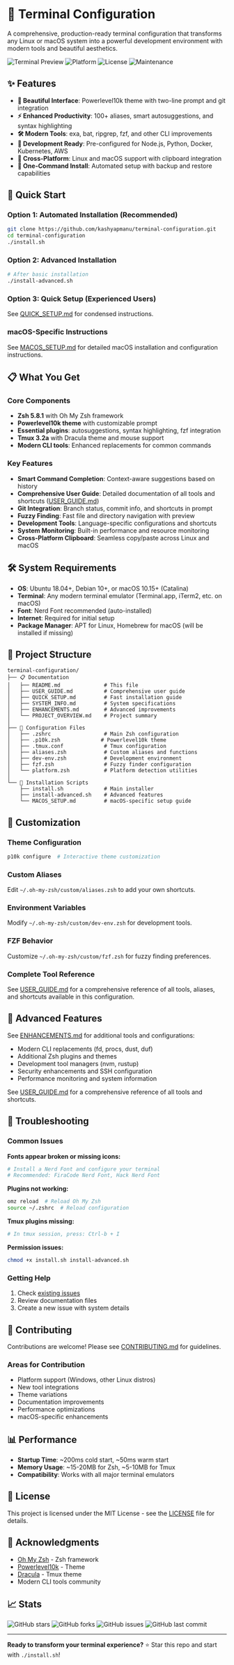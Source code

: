 # 🚀 Terminal Configuration

A comprehensive, production-ready terminal configuration that transforms any Linux or macOS system into a powerful development environment with modern tools and beautiful aesthetics.

![Terminal Preview](https://img.shields.io/badge/Terminal-Enhanced-brightgreen)
![Platform](https://img.shields.io/badge/Platform-Linux%20%7C%20macOS-orange)
![License](https://img.shields.io/badge/License-MIT-blue)
![Maintenance](https://img.shields.io/badge/Maintained-Yes-green)

## ✨ Features

- **🎨 Beautiful Interface**: Powerlevel10k theme with two-line prompt and git integration
- **⚡ Enhanced Productivity**: 100+ aliases, smart autosuggestions, and syntax highlighting
- **🛠️ Modern Tools**: exa, bat, ripgrep, fzf, and other CLI improvements
- **🔧 Development Ready**: Pre-configured for Node.js, Python, Docker, Kubernetes, AWS
- **📱 Cross-Platform**: Linux and macOS support with clipboard integration
- **🚀 One-Command Install**: Automated setup with backup and restore capabilities

## 🎯 Quick Start

### Option 1: Automated Installation (Recommended)
```bash
git clone https://github.com/kashyapmanu/terminal-configuration.git
cd terminal-configuration
./install.sh
```

### Option 2: Advanced Installation
```bash
# After basic installation
./install-advanced.sh
```

### Option 3: Quick Setup (Experienced Users)
See [QUICK_SETUP.md](QUICK_SETUP.md) for condensed instructions.

### macOS-Specific Instructions
See [MACOS_SETUP.md](MACOS_SETUP.md) for detailed macOS installation and configuration instructions.

## 📋 What You Get

### Core Components
- **Zsh 5.8.1** with Oh My Zsh framework
- **Powerlevel10k theme** with customizable prompt
- **Essential plugins**: autosuggestions, syntax highlighting, fzf integration
- **Tmux 3.2a** with Dracula theme and mouse support
- **Modern CLI tools**: Enhanced replacements for common commands

### Key Features
- **Smart Command Completion**: Context-aware suggestions based on history
- **Comprehensive User Guide**: Detailed documentation of all tools and shortcuts ([USER_GUIDE.md](USER_GUIDE.md))
- **Git Integration**: Branch status, commit info, and shortcuts in prompt
- **Fuzzy Finding**: Fast file and directory navigation with preview
- **Development Tools**: Language-specific configurations and shortcuts
- **System Monitoring**: Built-in performance and resource monitoring
- **Cross-Platform Clipboard**: Seamless copy/paste across Linux and macOS

## 🛠️ System Requirements

- **OS**: Ubuntu 18.04+, Debian 10+, or macOS 10.15+ (Catalina)
- **Terminal**: Any modern terminal emulator (Terminal.app, iTerm2, etc. on macOS)
- **Font**: Nerd Font recommended (auto-installed)
- **Internet**: Required for initial setup
- **Package Manager**: APT for Linux, Homebrew for macOS (will be installed if missing)

## 📁 Project Structure

```
terminal-configuration/
├── 📋 Documentation
│   ├── README.md              # This file
│   ├── USER_GUIDE.md          # Comprehensive user guide
│   ├── QUICK_SETUP.md         # Fast installation guide
│   ├── SYSTEM_INFO.md         # System specifications
│   ├── ENHANCEMENTS.md        # Advanced improvements
│   └── PROJECT_OVERVIEW.md    # Project summary
│
├── 🔧 Configuration Files
│   ├── .zshrc                 # Main Zsh configuration
│   ├── .p10k.zsh             # Powerlevel10k theme
│   ├── .tmux.conf             # Tmux configuration
│   ├── aliases.zsh            # Custom aliases and functions
│   ├── dev-env.zsh            # Development environment
│   ├── fzf.zsh                # Fuzzy finder configuration
│   └── platform.zsh           # Platform detection utilities
│
└── 🚀 Installation Scripts
    ├── install.sh             # Main installer
    ├── install-advanced.sh    # Advanced features
    └── MACOS_SETUP.md         # macOS-specific setup guide
```

## 🎨 Customization

### Theme Configuration
```bash
p10k configure  # Interactive theme customization
```

### Custom Aliases
Edit `~/.oh-my-zsh/custom/aliases.zsh` to add your own shortcuts.

### Environment Variables
Modify `~/.oh-my-zsh/custom/dev-env.zsh` for development tools.

### FZF Behavior
Customize `~/.oh-my-zsh/custom/fzf.zsh` for fuzzy finding preferences.

### Complete Tool Reference
See [USER_GUIDE.md](USER_GUIDE.md) for a comprehensive reference of all tools, aliases, and shortcuts available in this configuration.

## 🔧 Advanced Features

See [ENHANCEMENTS.md](ENHANCEMENTS.md) for additional tools and configurations:
- Modern CLI replacements (fd, procs, dust, duf)
- Additional Zsh plugins and themes
- Development tool managers (nvm, rustup)
- Security enhancements and SSH configuration
- Performance monitoring and system information

See [USER_GUIDE.md](USER_GUIDE.md) for a comprehensive reference of all tools and shortcuts.

## 🐛 Troubleshooting

### Common Issues

**Fonts appear broken or missing icons:**
```bash
# Install a Nerd Font and configure your terminal
# Recommended: FiraCode Nerd Font, Hack Nerd Font
```

**Plugins not working:**
```bash
omz reload  # Reload Oh My Zsh
source ~/.zshrc  # Reload configuration
```

**Tmux plugins missing:**
```bash
# In tmux session, press: Ctrl-b + I
```

**Permission issues:**
```bash
chmod +x install.sh install-advanced.sh
```

### Getting Help
1. Check [existing issues](https://github.com/kashyapmanu/terminal-configuration/issues)
2. Review documentation files
3. Create a new issue with system details

## 🤝 Contributing

Contributions are welcome! Please see [CONTRIBUTING.md](CONTRIBUTING.md) for guidelines.

### Areas for Contribution
- Platform support (Windows, other Linux distros)
- New tool integrations
- Theme variations
- Documentation improvements
- Performance optimizations
- macOS-specific enhancements

## 📊 Performance

- **Startup Time**: ~200ms cold start, ~50ms warm start
- **Memory Usage**: ~15-20MB for Zsh, ~5-10MB for Tmux
- **Compatibility**: Works with all major terminal emulators

## 📜 License

This project is licensed under the MIT License - see the [LICENSE](LICENSE) file for details.

## 🙏 Acknowledgments

- [Oh My Zsh](https://ohmyz.sh/) - Zsh framework
- [Powerlevel10k](https://github.com/romkatv/powerlevel10k) - Theme
- [Dracula](https://draculatheme.com/) - Tmux theme
- Modern CLI tools community

## 📈 Stats

![GitHub stars](https://img.shields.io/github/stars/kashyapmanu/terminal-configuration)
![GitHub forks](https://img.shields.io/github/forks/kashyapmanu/terminal-configuration)
![GitHub issues](https://img.shields.io/github/issues/kashyapmanu/terminal-configuration)
![GitHub last commit](https://img.shields.io/github/last-commit/kashyapmanu/terminal-configuration)

---

**Ready to transform your terminal experience?** ⭐ Star this repo and start with `./install.sh`!
